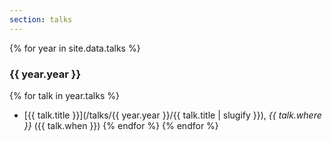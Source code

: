 ```yaml
---
section: talks
---
```

{% for year in site.data.talks %}
### {{ year.year }}

{% for talk in year.talks %}
- [{{ talk.title }}](/talks/{{ year.year }}/{{ talk.title | slugify }}), *{{ talk.where }}* ({{ talk.when }})
{% endfor %}
{% endfor %}
